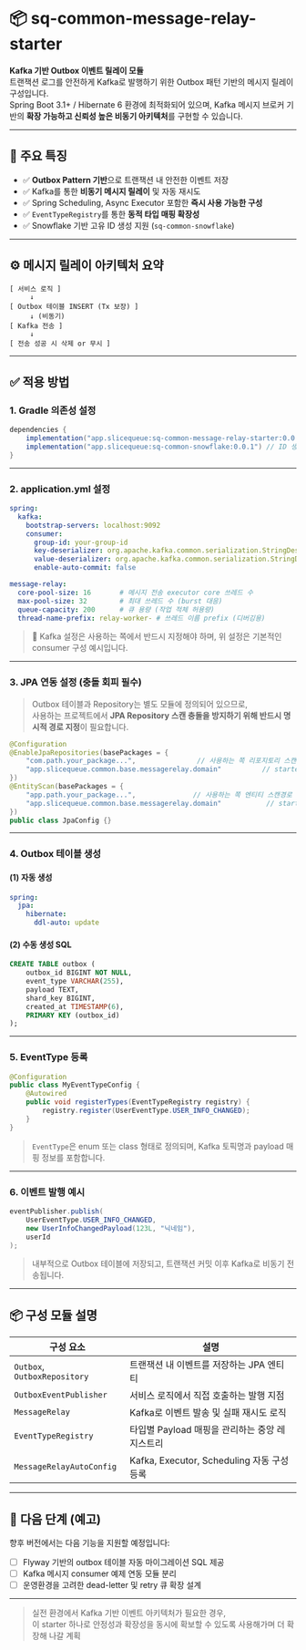 
# 📦 sq-common-message-relay-starter

**Kafka 기반 Outbox 이벤트 릴레이 모듈**  
트랜잭션 로그를 안전하게 Kafka로 발행하기 위한 Outbox 패턴 기반의 메시지 릴레이 구성입니다.  
Spring Boot 3.1+ / Hibernate 6 환경에 최적화되어 있으며, Kafka 메시지 브로커 기반의 **확장 가능하고 신뢰성 높은 비동기 아키텍처**를 구현할 수 있습니다.

---

## 📌 주요 특징

- ✅ **Outbox Pattern 기반**으로 트랜잭션 내 안전한 이벤트 저장
- ✅ Kafka를 통한 **비동기 메시지 릴레이** 및 자동 재시도
- ✅ Spring Scheduling, Async Executor 포함한 **즉시 사용 가능한 구성**
- ✅ `EventTypeRegistry`를 통한 **동적 타입 매핑 확장성**
- ✅ Snowflake 기반 고유 ID 생성 지원 (`sq-common-snowflake`)

---

## ⚙️ 메시지 릴레이 아키텍처 요약

```text
[ 서비스 로직 ]
     ↓
[ Outbox 테이블 INSERT (Tx 보장) ]
     ↓ (비동기)
[ Kafka 전송 ]
     ↓
[ 전송 성공 시 삭제 or 무시 ]
```

---

## ✅ 적용 방법

### 1. Gradle 의존성 설정

```groovy
dependencies {
    implementation("app.slicequeue:sq-common-message-relay-starter:0.0.3")
    implementation("app.slicequeue:sq-common-snowflake:0.0.1") // ID 생성기 (필수)
}
```

---

### 2. application.yml 설정

```yaml
spring:
  kafka:
    bootstrap-servers: localhost:9092
    consumer:
      group-id: your-group-id
      key-deserializer: org.apache.kafka.common.serialization.StringDeserializer
      value-deserializer: org.apache.kafka.common.serialization.StringDeserializer
      enable-auto-commit: false

message-relay:
  core-pool-size: 16       # 메시지 전송 executor core 쓰레드 수
  max-pool-size: 32        # 최대 쓰레드 수 (burst 대응)
  queue-capacity: 200      # 큐 용량 (작업 적체 허용량)
  thread-name-prefix: relay-worker- # 쓰레드 이름 prefix (디버깅용)
```

> 📌 Kafka 설정은 사용하는 쪽에서 반드시 지정해야 하며, 위 설정은 기본적인 consumer 구성 예시입니다.

---

### 3. JPA 연동 설정 (충돌 회피 필수)

> Outbox 테이블과 Repository는 별도 모듈에 정의되어 있으므로,  
> 사용하는 프로젝트에서 **JPA Repository 스캔 충돌을 방지하기 위해 반드시 명시적 경로 지정**이 필요합니다.

```java
@Configuration
@EnableJpaRepositories(basePackages = {
    "com.path.your_package...",               // 사용하는 쪽 리포지토리 스캔 정보
    "app.slicequeue.common.base.messagerelay.domain"          // starter Repository
})
@EntityScan(basePackages = {
    "app.path.your_package...",              // 사용하는 쪽 엔티티 스캔경로
    "app.slicequeue.common.base.messagerelay.domain"           // starter Entity
})
public class JpaConfig {}
```

---

### 4. Outbox 테이블 생성

#### (1) 자동 생성

```yaml
spring:
  jpa:
    hibernate:
      ddl-auto: update
```

#### (2) 수동 생성 SQL

```sql
CREATE TABLE outbox (
    outbox_id BIGINT NOT NULL,
    event_type VARCHAR(255),
    payload TEXT,
    shard_key BIGINT,
    created_at TIMESTAMP(6),
    PRIMARY KEY (outbox_id)
);
```

---

### 5. EventType 등록

```java
@Configuration
public class MyEventTypeConfig {
    @Autowired
    public void registerTypes(EventTypeRegistry registry) {
        registry.register(UserEventType.USER_INFO_CHANGED);
    }
}
```

> `EventType`은 enum 또는 class 형태로 정의되며, Kafka 토픽명과 payload 매핑 정보를 포함합니다.

---

### 6. 이벤트 발행 예시

```java
eventPublisher.publish(
    UserEventType.USER_INFO_CHANGED,
    new UserInfoChangedPayload(123L, "닉네임"),
    userId
);
```

> 내부적으로 Outbox 테이블에 저장되고, 트랜잭션 커밋 이후 Kafka로 비동기 전송됩니다.

---

## 📦 구성 모듈 설명

| 구성 요소 | 설명 |
|-----------|------|
| `Outbox`, `OutboxRepository` | 트랜잭션 내 이벤트를 저장하는 JPA 엔티티 |
| `OutboxEventPublisher` | 서비스 로직에서 직접 호출하는 발행 지점 |
| `MessageRelay` | Kafka로 이벤트 발송 및 실패 재시도 로직 |
| `EventTypeRegistry` | 타입별 Payload 매핑을 관리하는 중앙 레지스트리 |
| `MessageRelayAutoConfig` | Kafka, Executor, Scheduling 자동 구성 등록 |

---

## 📍 다음 단계 (예고)

향후 버전에서는 다음 기능을 지원할 예정입니다:

- [ ] Flyway 기반의 outbox 테이블 자동 마이그레이션 SQL 제공
- [ ] Kafka 메시지 consumer 예제 연동 모듈 분리
- [ ] 운영환경을 고려한 dead-letter 및 retry 큐 확장 설계

---

> 실전 환경에서 Kafka 기반 이벤트 아키텍처가 필요한 경우,  
> 이 starter 하나로 안정성과 확장성을 동시에 확보할 수 있도록 사용해가며 더 확장해 나갈 계획
